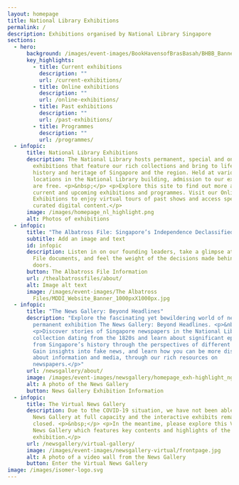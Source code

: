 ```yaml
---
layout: homepage
title: National Library Exhibitions
permalink: /
description: Exhibitions organised by National Library Singapore
sections:
  - hero:
      background: /images/event-images/BookHavensofBrasBasah/BHBB_Banner.jpg
      key_highlights:
        - title: Current exhibitions
          description: ""
          url: /current-exhibitions/
        - title: Online exhibitions
          description: ""
          url: /online-exhibitions/
        - title: Past exhibitions
          description: ""
          url: /past-exhibitions/
        - title: Programmes
          description: ""
          url: /programmes/
  - infopic:
      title: National Library Exhibitions
      description: The National Library hosts permanent, special and online
        exhibitions that feature our rich collections and bring to life the
        history and heritage of Singapore and the region. Held at various
        locations in the National Library building, admission to our exhibitions
        are free. <p>&nbsp;</p> <p>Explore this site to find out more about our
        current and upcoming exhibitions and programmes. Visit our Online
        Exhibitions to enjoy virtual tours of past shows and access specially
        curated digital content.</p>
      image: /images/homepage_nl_highlight.png
      alt: Photos of exhibitions
  - infopic:
      title: "The Albatross File: Singapore’s Independence Declassified"
      subtitle: Add an image and text
      id: infopic
      description: Listen in on our founding leaders, take a glimpse at the Albatross
        File documents, and feel the weight of the decisions made behind closed
        doors.
      button: The Albatross File Information
      url: /thealbatrossfiles/about/
      alt: Image alt text
      image: /images/event-images/The Albatross
        Files/MDDI_Website_Banner_1000pxX1000px.jpg
  - infopic:
      title: "The News Gallery: Beyond Headlines"
      description: "Explore the fascinating yet bewildering world of news media at our
        permanent exhibition The News Gallery: Beyond Headlines. <p>&nbsp;</p>
        <p>Discover stories of Singapore newspapers in the National Library’s
        collection dating from the 1820s and learn about significant episodes
        from Singapore’s history through the perspectives of different media.
        Gain insights into fake news, and learn how you can be more discerning
        about information and media, through our rich resources on
        newspapers.</p>"
      url: /newsgallery/about/
      image: /images/event-images/newsgallery/homepage_exh-highlight_ng.jpg
      alt: A photo of the News Gallery
      button: News Gallery Exhibition Information
  - infopic:
      title: The Virtual News Gallery
      description: Due to the COVID-19 situation, we have not been able to open The
        News Gallery at full capacity and the interactive exhibits remain
        closed. <p>&nbsp;</p> <p>In the meantime, please explore this Virtual
        News Gallery which features key contents and highlights of the
        exhibition.</p>
      url: /newsgallery/virtual-gallery/
      image: /images/event-images/newsgallery-virtual/frontpage.jpg
      alt: A photo of a video wall from the News Gallery
      button: Enter the Virtual News Gallery
image: /images/isomer-logo.svg
---
```

